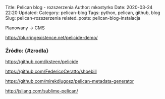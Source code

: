 Title: Pelican blog - rozszerzenia
Author: mkostyrko
Date: 2020-03-24 22:20
Updated:
Category: pelican-blog
Tags: python, pelican, github, blog
Slug: pelican-rozszerzenia
related_posts: pelican-blog-instalacja

Planowany -> CMS

https://blurringexistence.net/pelicide-demo/

### Źródło: {#zrodla}

https://github.com/iksteen/pelicide

https://github.com/FedericoCeratto/shoebill

https://github.com/mirekdlugosz/pelican-metadata-generator

http://jsliang.com/sublime-pelican/